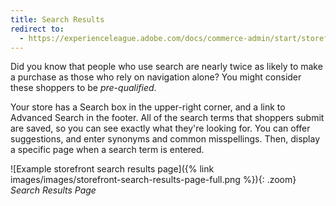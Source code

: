 ```yaml
---
title: Search Results
redirect to:
  - https://experienceleague.adobe.com/docs/commerce-admin/start/storefront/storefront.html#search-results
---
```


Did you know that people who use search are nearly twice as likely to make a purchase as those who rely on navigation alone? You might consider these shoppers to be _pre-qualified_.

Your store has a Search box in the upper-right corner, and a link to Advanced Search in the footer. All of the search terms that shoppers submit are saved, so you can see exactly what they're looking for. You can offer suggestions, and enter synonyms and common misspellings. Then, display a specific page when a search term is entered.

![Example storefront search results page]({% link images/images/storefront-search-results-page-full.png %}){: .zoom}
_Search Results Page_
